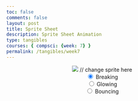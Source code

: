```yaml
---
toc: false
comments: false
layout: post
title: Sprite Sheet
description: Sprite Sheet Animation
type: tangibles
courses: { compsci: {week: 7} }
permalink: /tangibles/week7
---
```


<style>
.text-center{
    text-align:center;
    margin-left:auto;
    margin-right:auto;
}
</style>


<body>
    <div class="text-center">
        <canvas id="spriteContainer"> <!-- Within the base div is a canvas. An HTML canvas is used only for graphics. It allows the user to access some basic functions related to the image created on the canvas (including animation) -->
            <img id="cashSprite" src="{{site.baseurl}}/images/CashSprite.png">  // change sprite here
        </canvas>
        <div id="controls"> <!--basic radio buttons which can be used to check whether each individual animaiton works -->
            <input type="radio" name="animation" id="breaking" checked>
            <label for="breaking">Breaking</label><br>
            <input type="radio" name="animation" id="glowing">
            <label for="glowing">Glowing</label><br>
            <input type="radio" name="animation" id="bouncing">
            <label for="bouncing">Bouncing</label><br>
        </div>
    </div>
</body>

<script>
    // start on page load
    window.addEventListener('load', function () {
        const canvas = document.getElementById('spriteContainer');
        const ctx = canvas.getContext('2d');
        const SPRITE_WIDTH = 320;  // matches sprite pixel width
        const SPRITE_HEIGHT = 320; // matches sprite pixel height
        const FRAME_LIMIT = 5;  // matches number of frames per sprite row, this code assume each row is same

        const SCALE_FACTOR = 1;  // control size of sprite on canvas
        canvas.width = SPRITE_WIDTH * SCALE_FACTOR;
        canvas.height = SPRITE_HEIGHT * SCALE_FACTOR;

        class Cash {
            constructor() {
                this.image = document.getElementById("cashSprite");
                this.x = 0;
                this.y = 0;
                this.minFrame = 0;
                this.maxFrame = FRAME_LIMIT;
                this.frameX = 0;
                this.frameY = 0;
            }

            // draw cash object
            draw(context) {
                context.drawImage(
                    this.image,
                    this.frameX * SPRITE_WIDTH,
                    this.frameY * SPRITE_HEIGHT,
                    SPRITE_WIDTH,
                    SPRITE_HEIGHT,
                    this.x,
                    this.y,
                    canvas.width,
                    canvas.height
                );
            }

            // update frameX of object
            update() {
                if (this.frameX < this.maxFrame) {
                    this.frameX++;
                } else {
                    this.frameX = this.minFrame;
                }
            }
        }

        // cash object
        const cash = new Cash();

        // update frameY of cash object, action from breaking, glow, bounce radio control
        const controls = document.getElementById('controls');
        controls.addEventListener('click', function (event) {
            if (event.target.tagName === 'INPUT') {
                const selectedAnimation = event.target.id;
                switch (selectedAnimation) {
                    case 'breaking':
                        cash.frameY = 0;
                        break;
                    case 'glowing':
                        cash.frameY = 1;
                        break;
                    case 'bouncing':
                        cash.frameY = 2;
                        break;
                    default:
                        break;
                }
            }
        });

        // Animation recursive control function
        function animate() {
            // Clears the canvas to remove the previous frame.
            ctx.clearRect(0, 0, canvas.width, canvas.height);

            // Draws the current frame of the sprite.
            cash.draw(ctx);

            // Updates the `frameX` property to prepare for the next frame in the sprite sheet.
            cash.update();

            // Uses `requestAnimationFrame` to synchronize the animation loop with the display's refresh rate,
            // ensuring smooth visuals.
            setTimeout(function() {

                cash.update();
                
                requestAnimationFrame(animate);
            }, 150);
        }

        // run 1st animate
        animate();
    });
</script>